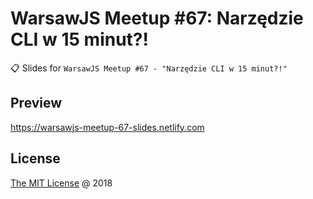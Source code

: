 # WarsawJS Meetup #67: Narzędzie CLI w 15 minut?!

:clipboard: Slides for `WarsawJS Meetup #67 - "Narzędzie CLI w 15 minut?!"`

## Preview

<https://warsawjs-meetup-67-slides.netlify.com>

## License

[The MIT License](http://en.wikipedia.org/wiki/MIT_License) @ 2018

